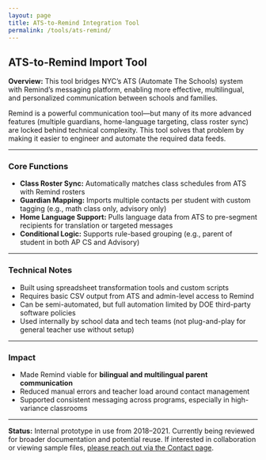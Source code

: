 ```yaml
---
layout: page
title: ATS-to-Remind Integration Tool
permalink: /tools/ats-remind/
---
```


## ATS-to-Remind Import Tool

**Overview:**
This tool bridges NYC’s ATS (Automate The Schools) system with Remind’s messaging platform, enabling more effective, multilingual, and personalized communication between schools and families.

Remind is a powerful communication tool—but many of its more advanced features (multiple guardians, home-language targeting, class roster sync) are locked behind technical complexity. This tool solves that problem by making it easier to engineer and automate the required data feeds.

---

### Core Functions
- **Class Roster Sync:** Automatically matches class schedules from ATS with Remind rosters
- **Guardian Mapping:** Imports multiple contacts per student with custom tagging (e.g., math class only, advisory only)
- **Home Language Support:** Pulls language data from ATS to pre-segment recipients for translation or targeted messages
- **Conditional Logic:** Supports rule-based grouping (e.g., parent of student in both AP CS and Advisory)

---

### Technical Notes
- Built using spreadsheet transformation tools and custom scripts
- Requires basic CSV output from ATS and admin-level access to Remind
- Can be semi-automated, but full automation limited by DOE third-party software policies
- Used internally by school data and tech teams (not plug-and-play for general teacher use without setup)

---

### Impact
- Made Remind viable for **bilingual and multilingual parent communication**
- Reduced manual errors and teacher load around contact management
- Supported consistent messaging across programs, especially in high-variance classrooms

---

**Status:** Internal prototype in use from 2018–2021. Currently being reviewed for broader documentation and potential reuse. If interested in collaboration or viewing sample files, [please reach out via the Contact page](/contact/).


